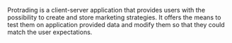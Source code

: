 Protrading is a client-server application that provides users with the possibility to create and store marketing strategies. It offers the means to test them on application provided data and modify them so that they could match the user expectations.
